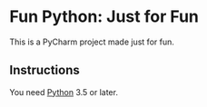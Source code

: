 # Fun Python: Just for Fun
This is a PyCharm project made just for fun.
## Instructions
You need [Python](https://python.org) 3.5 or later.
